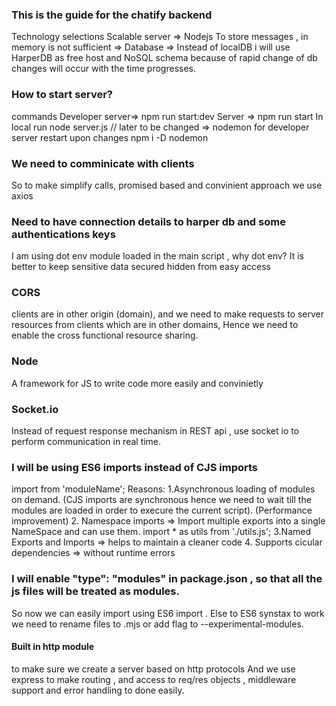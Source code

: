 ### This is the guide for the chatify backend

Technology selections
Scalable server => Nodejs
To store messages , in memory is not sufficient => Database => Instead of localDB i will use HarperDB as free host and NoSQL schema because of rapid change of db changes will occur with the time progresses.

### How to start server?
commands
Developer server=> npm run start:dev
Server => npm run start
In local run node server.js // later to be changed => nodemon for developer server restart upon changes npm i -D nodemon

### We need to comminicate with clients
So to make simplify calls, promised based and convinient approach we use axios

### Need to have connection details to harper db and some authentications keys
I am using dot env module loaded in the main script , 
why dot env?
It is better to keep sensitive data secured hidden from easy access 

### CORS
clients are in other origin (domain), and we need to make requests to server resources from clients which are in other domains, Hence we need to enable the cross functional resource sharing.

### Node
A framework for JS to write code more easily and convinietly

### Socket.io
Instead of request response mechanism in REST api , use socket io to perform communication in real time.


### I will be using ES6 imports instead of CJS imports
import <desiredName> from 'moduleName';
Reasons:
1.Asynchronous loading of modules on demand. (CJS imports are synchronous hence we need to wait till the modules are loaded in order to execure the current script). (Performance improvement)
2. Namespace imports => Import multiple exports into a single NameSpace and can use them.
import * as utils from './utils.js';
3.Named Exports and Imports => helps to maintain a cleaner code 
4. Supports cicular dependencies => without runtime errors

### I will enable "type": "modules" in package.json , so that all the js files will be treated as modules.
So now we can easily import using ES6 import . 
Else to ES6 synstax to work we need to rename files to .mjs or add flag to --experimental-modules.

#### Built in http module
to make sure we create a server based on http protocols
And we use express to make routing , and access to req/res objects , middleware support and error handling to done easily.